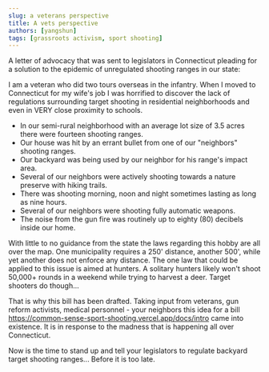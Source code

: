 ```yaml
---
slug: a veterans perspective
title: A vets perspective
authors: [yangshun]
tags: [grassroots activism, sport shooting]
---
```


A letter of advocacy that was sent to legislators in Connecticut pleading for a solution to the epidemic of unregulated shooting ranges in our state:

I am a veteran who did two tours overseas in the infantry. When I moved to Connecticut for my wife's job I was horrified to discover the lack of regulations surrounding target shooting in residential neighborhoods and even in VERY close proximity to schools.

- In our semi-rural neighborhood with an average lot size of 3.5 acres there were fourteen shooting ranges.
- Our house was hit by an errant bullet from one of our "neighbors" shooting ranges.
- Our backyard was being used by our neighbor for his range's impact area.
- Several of our neighbors were actively shooting towards a nature preserve with hiking trails.
- There was shooting morning, noon and night sometimes lasting as long as nine hours.
- Several of our neighbors were shooting fully automatic weapons.
- The noise from the gun fire was routinely up to eighty (80) decibels inside our home.

With little to no guidance from the state the laws regarding this hobby are all over the map. One municipality requires a 250' distance, another 500', while yet another does not enforce any distance. The one law that could be applied to this issue is aimed at hunters. A solitary hunters likely won't shoot 50,000+ rounds in a weekend while trying to harvest a deer. Target shooters do though...

That is why this bill has been drafted. Taking input from veterans, gun reform activists, medical personnel - your neighbors this idea for a bill https://common-sense-sport-shooting.vercel.app/docs/intro came into existence. It is in response to the madness that is happening all over Connecticut.

Now is the time to stand up and tell your legislators to regulate backyard target shooting ranges... Before it is too late.
